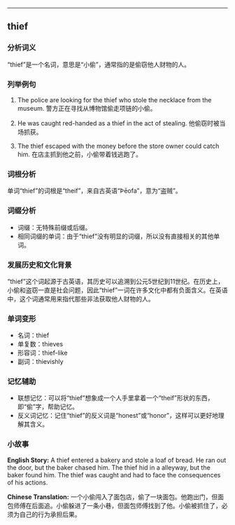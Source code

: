 
---------------
## thief
### 分析词义
“thief”是一个名词，意思是“小偷”，通常指的是偷窃他人财物的人。

### 列举例句
1. The police are looking for the thief who stole the necklace from the museum.
   警方正在寻找从博物馆偷走项链的小偷。

2. He was caught red-handed as a thief in the act of stealing.
   他偷窃时被当场抓获。

3. The thief escaped with the money before the store owner could catch him.
   在店主抓到他之前，小偷带着钱逃跑了。

### 词根分析
单词“thief”的词根是“theif”，来自古英语“Þēofa”，意为“盗贼”。

### 词缀分析
- 词缀：无特殊前缀或后缀。
- 相同词缀的单词：由于“thief”没有明显的词缀，所以没有直接相关的其他单词。

### 发展历史和文化背景
“thief”这个词起源于古英语，其历史可以追溯到公元5世纪到11世纪。在历史上，小偷和盗窃一直是社会问题，因此“thief”一词在许多文化中都有负面含义。在英语中，这个词通常用来指代那些非法获取他人财物的人。

### 单词变形
- 名词：thief
- 单复数：thieves
- 形容词：thief-like
- 副词：thievishly

### 记忆辅助
- 联想记忆：可以将“thief”想象成一个人手里拿着一个“theif”形状的东西，即“偷”字，帮助记忆。
- 反义词记忆：记住“thief”的反义词是“honest”或“honor”，这样可以更好地理解其含义。

### 小故事
**English Story:**
A thief entered a bakery and stole a loaf of bread. He ran out the door, but the baker chased him. The thief hid in a alleyway, but the baker found him. The thief was caught and had to face the consequences of his actions.

**Chinese Translation:**
一个小偷闯入了面包店，偷了一块面包。他跑出门，但面包师傅在后面追。小偷躲进了一条小巷，但面包师傅找到了他。小偷被抓住了，必须为自己的行为承担后果。

